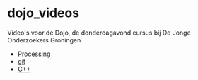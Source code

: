 # dojo_videos

Video's voor de Dojo, de donderdagavond cursus bij De Jonge Onderzoekers Groningen

 * [Processing](https://github.com/richelbilderbeek/processing_voor_jonge_tieners)
 * [git](https://github.com/richelbilderbeek/git_voor_jonge_tieners)
 * [C++](https://github.com/richelbilderbeek/cpp_voor_jonge_tieners)
